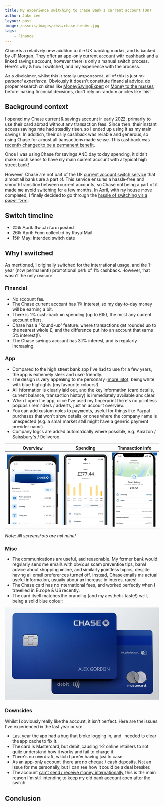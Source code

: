 ```yaml
---
title: My experience switching to Chase Bank's current account (UK)
author: Jake Lee
layout: post
image: /assets/images/2023/chase-header.jpg
tags:
    - Finance
---
```


Chase is a relatively new addition to the UK banking market, and is backed by JP Morgan. They offer an app-only current account with cashback and a linked savings account, however there is only a manual switch process. Here's why & how I switched, and my experience with the process.

As a disclaimer, whilst this is totally unsponsored, all of this is just *my personal experience*. Obviously it doesn't constitute financial advice, do proper research on sites like [MoneySavingExpert](https://www.moneysavingexpert.com/) or [Money to the masses](https://moneytothemasses.com/banking/chase-bank-review-is-it-the-best-uk-digital-bank) before making financial decisions, don't rely on random articles like this!

## Background context

I opened my Chase current & savings account in early 2022, primarily to use their card abroad without any transaction fees. Since then, their instant access savings rate had steadily risen, so I ended up using it as my main savings. In addition, their daily cashback was reliable and generous, so using Chase for almost all transactions made sense. This cashback was [recently changed to be a permanent benefit](https://www.moneysavingexpert.com/news/2023/02/chase-cashback-changes/).

Once I was using Chase for savings AND day to day spending, it didn't make much sense to have my main current account with a typical high street bank!

However, Chase are not part of the UK [current account switch service](https://www.currentaccountswitch.co.uk/) that almost all banks are a part of. This service ensures a hassle-free and smooth transition between current accounts, so Chase not being a part of it made me avoid switching for a few months. In April, with my house move completed, I finally decided to go through the [hassle of switching via a paper form](https://www.chase.co.uk/gb/en/support/switching-to-chase/).

## Switch timeline

* 25th April: Switch form posted
* 26th April: Form collected by Royal Mail
* 15th May: Intended switch date


## Why I switched

As mentioned, I originally switched for the international usage, and the 1-year (now permanent!) promotional perk of 1% cashback. However, that wasn't the only reason:

### Financial

* No account fee.
* The Chase current account has 1% interest, so my day-to-day money will be earning a bit.
* There is 1% cash-back on spending (up to £15), the most any current account offers.
* Chase has a "Round-up" feature, where transactions get rounded up to the nearest whole £, and the difference put into an account that earns 5% interest(!).
* The Chase savings account has 3.1% interest, and is regularly increasing.

### App

* Compared to the high street bank app I've had to use for a few years, the app is extremely sleek and user-friendly.
* The design is very appealing to me personally ([more info](https://khaledshaaban.com/posts/chase-uk-app-onboarding)), being white with blue highlights (my favourite colours!). 
* All information is clearly laid out, and the key information (card details, current balance, transaction history) is immediately available and clear.
* When I open the app, once I've used my fingerprint there's no pointless popups / reminders / adverts, just an account overview.
* You can add custom notes to payments, useful for things like Paypal purchases that won't show details, or ones where the company name is unexpected (e.g. a small market stall might have a generic payment provider name).
* Company logos are added automatically where possible, e.g. Amazon / Sainsbury's / Deliveroo.

| Overview | Spending | Transaction info |
| --- | --- | --- |
| [![](/assets/images/2023/chase-overview_thumbnail.png)](/assets/images/2023/chase-overview.png) | [![](/assets/images/2023/chase-spending_thumbnail.png)](/assets/images/2023/chase-spending.png) | [![](/assets/images/2023/chase-transaction_thumbnail.png)](/assets/images/2023/chase-transaction.png) |

*Note: All screenshots are not mine!*

### Misc

* The communications are useful, and reasonable. My former bank would regularly send me emails with obvious scam prevention tips, banal advice about shopping online, and similarly pointless topics, despite having all email preferences turned off. Instead, Chase emails me actual useful information, usually about an increase in interest rates!
* The Chase card has no international fees, and worked perfectly when I travelled in Europe & US recently.
* The card itself matches the branding (and my aesthetic taste!) well, being a solid blue colour:

![](/assets/images/2023/chase-card.png)

### Downsides

Whilst I obviously really like the account, it isn't perfect. Here are the issues I've experienced in the last year or so:
* Last year the app had a bug that broke logging in, and I needed to clear the app cache to fix it. 
* The card is Mastercard, but debit, causing 1-2 online retailers to not quite understand how it works and fail to charge it.
* There's no overdraft, which I prefer having just in case.
* As an app-only account, there are no cheque / cash deposits. Not an issue for me personally, but I can see how it could be a deal breaker.
* The account [can't send / receive money internationally](https://www.chase.co.uk/gb/en/support/international-payments/), this is the main reason I'm still intending to keep my old bank account open after the switch.

## Conclusion
